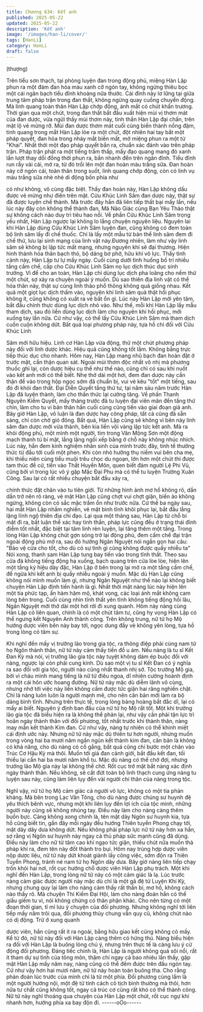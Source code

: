 ```yaml
---
title: Chương 634: Kết anh
published: 2025-05-22
updated: 2025-05-22
description: 'Kết anh'
image: '/images/han-li/cover/'
tags: [HanLi]
category: HanLi
draft: false
---
```


(thượng)

Trên tiểu sơn thạch, tại phòng luyện đan trong động phủ, miệng
Hàn Lập phun ra một đám đan hỏa màu xanh cỡ ngón tay, không
ngừng thiêu bọc một cái ngân bạch tiểu đỉnh khoảng nữa thước.
Cái đỉnh này lơ lững tại giữa trung tâm pháp trận trong đan thất,
không ngừng quay cuồng chuyển động.
Mà linh quang toàn thân Hàn Lập chớp động, ánh mắt có chút
khẩn trương.
Thời gian qua một chút, trong đan thất bắt đầu xuất hiện mùi vị
thơm mát của đan dược, vừa ngửi thấy mùi thơm này, tinh thần
Hàn Lập đại chấn, trên mặt lộ vẻ mừng rỡ.
Mùi đan dược thơm mát cuối cùng biến thành nồng đậm, tinh
quang trong mắt Hàn Lập lóe ra một chút, đột nhiên hai tay bắt
một pháp quyết, đan hỏa trong nháy mắt biến mất, mở miệng
phun ra một từ "Khai".
Nhất thời một đạo pháp quyết bắn ra, chuẩn xác đánh vào trên
pháp trận.
Pháp trận phát ra một tiếng trầm thấp, mấy đạo quang mang đỏ
xanh lần lượt thay dổi đồng thời phun ra, bắn nhanh đến trên
ngân đỉnh.
Tiểu đỉnh run rẫy vài cái, mở ra, từ đó trồi lên một đan hoàn màu
trắng sữa.
Đan hoàn này cỡ ngón cái, toàn thân trong suốt, linh quang chớp
động, còn có linh vụ màu trắng sữa nhè nhè di động bốn phía như

có như không, vô cùng đặc biệt.
Thấy đan hoàn này, Hàn Lập không dấu được vẻ mừng như điên
trên mặt.
Cửu Khúc Linh Sâm đan dược này, thật sự đã được luyện chế
thành. Mà trước đây hắn đã liên tiếp thất bại mấy lần, nếu lúc này
đây còn không thể thành đan, Mã Não Giác cùng Bạn Yêu Thảo
thật sự không cách nào duy trì tiêu hao nổi.
Về phần Cửu Khúc Linh Sâm trọng yếu nhất, Hàn Lập ngược lại
không lo lắng chuyện nguyên liệu. Nguyên lai khi Hàn Lập dùng
Cửu Khúc Linh Sâm luyện đan, cũng không có đem toàn bộ linh
sâm lấy đi chế thuốc. Chỉ là lấy một mẫu từ bản thể linh sâm đem
đi chế thử, lưu lại sinh mạng của linh vật này.Đương nhiên, làm
như vậy linh sâm sẽ không bị lập tức mất mạng, nhưng nguyên
khí sẽ đại thương. Hiện hình thành hóa thân bạch thỏ, bộ dáng
bơ phờ, hữu khí vô lực.
Thấy tình cảnh này, Hàn Lập tư lự mấy ngày. Cuối cùng dưới tình
huống bố trí nhiều tầng cấm chế, cấp cho Cửu Khúc Linh Sâm nọ
lục dịch thúc dục sinh trưởng. Vì để cho an toàn, Hàn Lập chỉ
dùng lục dịch pha loãng cho nếm thử một chút, sợ xảy ra chuyện
ngoài ý muốn.
Dù sao thiên địa linh vật có thể hóa thân này, thật sự cùng linh
thảo phổ thông không quá giống nhau.
Kết quả một giọt lục dịch thấm vào, nguyên khí linh sâm quả thật
hồi phục không ít, cũng không có xuất ra vẻ bất ổn gì.
Lúc này Hàn Lập mới yên tâm, bắt đầu chính thực dùng lục dịch
nhỏ vào.
Như thế, mỗi khi Hàn Lập lấy mẫu tham dịch, sau đó liền dùng lục
dịch làm cho nguyên khí hồi phục, mới xuống tay lần nữa. Cứ
như vậy, có thể lấy Cửu Khúc Linh Sâm mà tham dịch cuồn cuộn
không dứt.
Bất quá loại phương pháp này, tựa hồ chỉ đối với Cửu Khúc Linh

Sâm mới hữu hiệu. Linh cơ Hàn Lập vừa động, thử một chút
phương pháp này đối với linh dược khác. Hiệu quả cũng không
tốt lắm. Không bằng trực tiếp thúc dục cho nhanh.
Hôm nay, Hàn Lập mang nhũ bạch đan hoàn đặt ở trước mặt, cẩn
thận quan sát.
Ngoài mùi thơm độc nhất vô nhị mà phương thuốc ghi lại, còn
dược hiệu cụ thể như thế nào, cũng chỉ có sau khi nuốt vào kết
anh mới có thể biết.
Nhẹ thở dài một hơi, đem đan dược này cẩn thận để vào trong
hộp ngọc sớm đã chuẩn bị, vui vẻ kêu "tốt" một tiếng, sau đó đi
khỏi đan thất.
Đại Diễn Quyết tầng thứ tư, tại năm sáu năm trước Hàn Lập đã
luyện thành, làm cho thần thức lại cường tăng.
Về phần Thanh Nguyên Kiếm Quyết, mấy tháng trước đã tu luyện
đại viên mãn đến tầng thứ chín, làm cho tu vi bản thân hắn cuối
cùng cũng tiến vào giai đoạn giả anh.
Bây giờ Hàn Lập, vô luận là đan dược hay công pháp, tất cả cũng
đã sẵn sàng, chỉ còn chờ gió đông.
Bất quá, Hàn Lập cũng sẽ không vì bên này linh sâm đan dược
mới vừa thành, bên kia liền vội vàng lập tức kết anh.
Mà ra khỏi động phủ, một mình một người, tìm trong Vân Mộng
Sơn một động mạch thanh tú bí mật, lẳng lặng ngồi xếp bằng ở
chỗ này không nhúc nhích.
Lúc này, hắn đem kinh nghiệm nhân sinh của mình trước đây, tinh
tế thưởng thức từ đầu tới cuối một phen.
Khi còn nhỏ hưởng thụ niềm vui bên cha mẹ, khi thiếu niên cùng
tiểu muội trêu chọc du ngoạn, lớn hơn một chút thì được tam thúc
đề cử, tiến vào Thất Huyền Môn, quen biết đám người Lệ Phi Vũ,
cũng bởi vì trong lúc vô ý gặp Mặc Đại Phu mà có thể tu luyện
Trường Xuân Công. Sau lại có rất nhiều chuyện bắt đầu xảy ra,

chính thức đặt chân vào tu tiên giới.
Từ những hình ảnh mơ hồ không rõ, dần dần trở nên rõ ràng, vẻ
mặt Hàn Lập cũng chợt vui chợt giận, biến ảo không ngừng,
không còn có sắc mặc trầm ổn như trước nữa. Cứ thế ba ngày
sau, hai mắt Hàn Lập nhắm nghiền, vẻ mặt bình tĩnh khôi phục
lại, bắt đầu lẳng lặng lĩnh ngộ thiên địa chi đạo.
Lại qua một tháng sau, Hàn Lập từ chỗ bí mật đi ra, bất luận thể
xác hay tinh thần, pháp lực cũng đều ở trạng thái đỉnh điểm tốt
nhất, đặc biệt tại tâm linh rèn luyện, lại tăng thêm một tầng.
Trong lòng Hàn Lập không chút gợn sóng trở lại động phủ, đem
cấm chế đại trận ngoài động phủ mở ra, sau đó hướng Ngân
Nguyệt nói ngắn gọn hai câu:
"Bảo vệ cửa cho tốt, cho dù có sự tình gì cũng không được quấy
nhiễu ta" Nói xong, thanh sam Hàn Lập tung bay tiến vào trong
tĩnh thất.
Theo sau cửa đá không tiếng động hạ xuống, bạch quang trên
cửa lòe lòe, hiện lên một tầng ký hiệu dày đặc, Hàn Lập ở bên
trong lại mở ra một tầng cấm chế, để ngừa khi kết anh bị quấy
nhiễu ngoài ý muốn.
Mặc dù Hàn Lập cũng không nói mình muốn làm gì, nhưng Ngân
Nguyệt như thế nào lại không biết chuyện Hàn Lập định tiến hành
là gì.
Nhất thời mặt nàng lúc này hiện lên một tia phức tạp, ẩn hàm
hâm mộ, khát vọng, các loại ánh mắt không cam lòng bên trong.
Cuối cùng nhìn tĩnh thất yên tĩnh không tiếng động hồi lâu, Ngân
Nguyệt mới thở dài một hơi rời đi xung quanh.
Hôm này nàng cùng Hàn Lập có liên quan, chính là có một chút
tâm tư, cũng hy vọng Hàn Lập có thể ngưng kết Nguyên Anh
thành công. Trên không trung, nữ tử họ Mộ hướng dược viên bên
này bay tới, ngọc dung đầy vẻ không yên lòng, tựa hồ trong lòng
có tâm sự.

Khi nghĩ đến mấy vị trưởng lão trong gia tộc, ra thông điệp phải
cùng nam tử họ Ngôn thành thân, nữ tử này cảm thấy tiền đồ u
ám.
Nếu nàng là tu sĩ Kết Đan Kỳ mà nói, vị trưởng lão gia tộc này
tuyệt không dám ép buộc đối với nàng, ngược lại còn phải cung
kính. Dù sao một vị tu sĩ Kết Đan có ý nghĩa ra sao đối với gia tộc,
người nào cũng nhất thanh nhị sở.
Tộc trưởng Mộ gia, bởi vì cháu mình mang tiếng là nữ tử điêu
ngoa, dĩ nhiên cường hoành định ra một cái hôn ước hoang
đường. Nữ tử này mặc dù diễm lãnh vô cùng, nhưng nhớ tới việc
này liền không cầm được tức giận hai răng nghiến chặt.
Chỉ là nàng luôn luôn là người mạnh mẽ, cho nên căn bản mới
làm ra bộ dáng bình tĩnh. Nhưng trên thực tế, trong lòng bàng
hoàng bất đắc dĩ, lại có mấy ai biết.
Nguyên ý định ban đầu của nữ tử họ Mộ rất tốt.
Một khi trưởng lão gia tộc đã biểu hiện ra là không thể phản lại,
như vậy cần phải tận lực trì hoãn ngày thành thân với đối
phương, tốt nhất trước khi thành thân, nàng may mắn kết thành
Kim đan. Cứ như vậy, nàng tự nhiên có thể khinh miệt cái định
ước này.
Nhưng nữ tử này mặc dù thiên tư hơn người, nhưng muốn trong
vòng hai ba mươi năm ngắn ngủn kết thành kim đan, căn bản là
không có khả năng, cho dù nàng có cố gắng, bất quá cũng chỉ
bước một chân vào Trúc Cơ Hậu Kỳ mà thôi. Muốn tới giả đan
cảnh giới, bắt đầu kết đan, tối thiểu lại cần hai ba mươi năm khổ
tu.
Mặc dù nàng có thể chờ đợi, nhưng trưởng lão Mộ gia này lại
không thể chờ. Rốt cục trở mặt bắt nàng xác định ngày thành
thân. Nếu không, sẽ cắt đứt toàn bộ linh thạch cung ứng nàng tu
luyện sau này, cũng làm liên lụy đến vài người chí thân của nàng
trong tộc.

Nghĩ vậy, nữ tử họ Mộ cảm giác cả người vô lực, không có một tia
phản kháng.
Mà bên trong Lạc Vân Tông, cho dù nàng được chúng sư huynh
đệ yêu thích bênh vực, nhưng một khi liên lụy đến lợi ích của tộc
mình, những người này cũng sẽ không nhúng tay. Điều này làm
cho nàng càng thêm buồn bực.
Càng không xong chính là, tên mặt dày Ngôn sư huynh kia, tựa
hồ cũng biết tin, gần đây mỗi ngày đều hướng Thiên tuyền Phong
chạy tới, mặt dày dây dưa không dứt.
Nếu không phải pháp lực nữ tử này hơn xa hắn, sợ rằng vị Ngôn
sư huynh này ngay cả thủ pháp sức mạnh cũng đã dùng.
Điều này làm cho nữ tử tâm cao khí ngạo tức giận, thiếu chút nữa
muốn thả pháp khí ra, đem tên này đốt thành tro bụi.
Hôm nay trùng hợp dược viên nộp dược liệu, nữ tử này dứt khoát
giành lấy công việc, sớm độn ra Thiên Tuyền Phong, tránh né
nam tử họ Ngôn dây dưa.
Bây giờ nàng liên tiếp chạy trốn khỏi hai nơi, rốt cục hướng chỗ
dược viên Hàn Lập phụ trách.
Một khi nghĩ đến Hàn Lập, trong lòng nữ tử này có một cảm giác
là lạ.
Lúc trước nàng cảm giác được người này mặc dù chỉ là một gã
đệ tử Luyện Khí Kỳ, nhưng chung quy lại làm cho nàng cảm thấy
rất thần bí, mơ hồ, không cách nào thấy rõ.
Mà chuyện Thí Kiếm Đại Hội, làm cho nàng đoán hắn có thể giấu
giếm tu vi, nói không chừng có thân phận khác.
Cho nên từng có một đoạn thời gian, tỉ mỉ lưu ý chuyện của đối
phương.
Nhưng không nghĩ tới liên tiếp mấy năm trôi qua, đối phương thủy
chung vẫn quy cũ, không chút nào có dị động. Trừ ở xung quanh

dược viên, hắn cũng rất ít ra ngoài, bằng hữu giao kết cũng
không có mấy.
Kể từ đó, nữ tử này đối với Hàn Lập càng thêm có hứng thú.
Nàng biểu hiện ra đối với Hàn Lập là buông lỏng chú ý, nhưng
trên thực tế là càng lưu ý cử động đối phương.
Đáng tiếc chính là, Hàn Lập là người không quá sôi nổi, rất ít
tham dự sự tình của tông môn, thậm chí ngay cả bao nhiêu lần
thấy, gặp mặt Hàn Lập mấy năm nay, nàng cũng có thể đếm được
trên đầu ngón tay.
Cứ như vậy hơn hai mươi năm, nữ tử này hoàn toàn buông tha.
Cho rằng phán đoán lúc trước của mình chỉ là từ một phía.
Đối phương cùng lắm là một người hướng nội, một đệ tử tính
cách cô tịch bình thường mà thôi, hơn nữa tư chất cũng không
tốt, ngay cả trúc cơ cũng rất khó có thể thành công.
Nữ tử này nghĩ thoáng qua chuyện của Hàn Lập một chút, rốt cục
ngự khí nhanh hơn, hướng phía xa bay độn đi.
------oOo------
